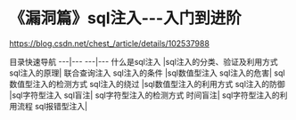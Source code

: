 # 《漏洞篇》sql注入---入门到进阶

https://blog.csdn.net/chest_/article/details/102537988

目录快速导航
---|---
---|---
什么是sql注入	|sql注入的分类、验证及利用方式
sql注入的原理|	联合查询注入
sql注入的条件	|sql数值型注入
sql注入的危害|	sql数值型注入的检测方式
sql注入的绕过	|sql数值型注入的利用方式
sql注入的防御	|sql字符型注入
sql盲注|	sql字符型注入的检测方式
时间盲注|	sql字符型注入的利用流程
sql报错型注入|
 